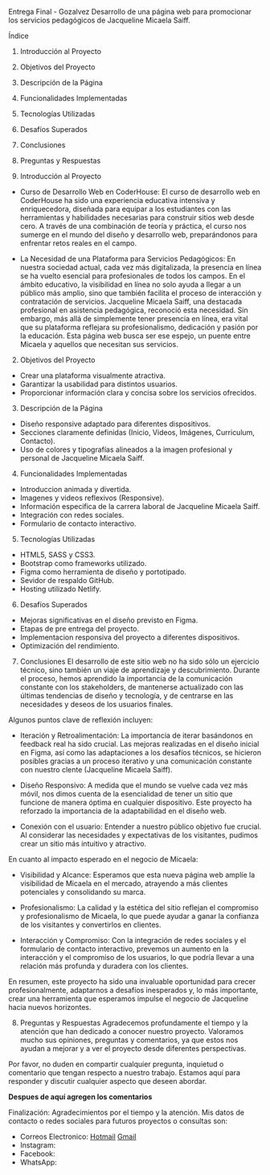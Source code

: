 Entrega Final - Gozalvez
Desarrollo de una página web para promocionar los servicios pedagógicos de Jacqueline Micaela Saiff.

Índice
1. Introducción al Proyecto
2. Objetivos del Proyecto
3. Descripción de la Página
4. Funcionalidades Implementadas
5. Tecnologías Utilizadas
6. Desafíos Superados
7. Conclusiones
8. Preguntas y Respuestas

1. Introducción al Proyecto
- Curso de Desarrollo Web en CoderHouse:
El curso de desarrollo web en CoderHouse ha sido una experiencia educativa intensiva y enriquecedora, diseñada para equipar a los estudiantes con las herramientas y habilidades necesarias para construir sitios web desde cero. A través de una combinación de teoría y práctica, el curso nos sumerge en el mundo del diseño y desarrollo web, preparándonos para enfrentar retos reales en el campo.

- La Necesidad de una Plataforma para Servicios Pedagógicos:
En nuestra sociedad actual, cada vez más digitalizada, la presencia en línea se ha vuelto esencial para profesionales de todos los campos. En el ámbito educativo, la visibilidad en línea no solo ayuda a llegar a un público más amplio, sino que también facilita el proceso de interacción y contratación de servicios. Jacqueline Micaela Saiff, una destacada profesional en asistencia pedagógica, reconoció esta necesidad. Sin embargo, más allá de simplemente tener presencia en línea, era vital que su plataforma reflejara su profesionalismo, dedicación y pasión por la educación. Esta página web busca ser ese espejo, un puente entre Micaela y aquellos que necesitan sus servicios.

2. Objetivos del Proyecto
- Crear una plataforma visualmente atractiva.
- Garantizar la usabilidad para distintos usuarios.
- Proporcionar información clara y concisa sobre los servicios ofrecidos.

3. Descripción de la Página
- Diseño responsive adaptado para diferentes dispositivos.
- Secciones claramente definidas (Inicio, Videos, Imágenes, Curriculum, Contacto).
- Uso de colores y tipografías alineados a la imagen profesional y personal de Jacqueline Micaela Saiff.

4. Funcionalidades Implementadas
- Introduccion animada y divertida.
- Imagenes y videos reflexivos (Responsive).
- Información especifica de la carrera laboral de Jacqueline Micaela Saiff. 
- Integración con redes sociales.
- Formulario de contacto interactivo.

5. Tecnologías Utilizadas
- HTML5, SASS y CSS3.
- Bootstrap como frameworks utilizado.
- Figma como herramienta de diseño y portotipado.
- Sevidor de respaldo GitHub.
- Hosting utilizado Netlify.

6. Desafíos Superados
- Mejoras significativas en el diseño previsto en Figma.
- Etapas de pre entrega del proyecto.
- Implementacion responsiva del proyecto a diferentes dispositivos.
- Optimización del rendimiento.

7. Conclusiones
El desarrollo de este sitio web no ha sido sólo un ejercicio técnico, sino también un viaje de aprendizaje y descubrimiento. Durante el proceso, hemos aprendido la importancia de la comunicación constante con los stakeholders, de mantenerse actualizado con las últimas tendencias de diseño y tecnología, y de centrarse en las necesidades y deseos de los usuarios finales.

  Algunos puntos clave de reflexión incluyen:
  - Iteración y Retroalimentación: La importancia de iterar basándonos en feedback real ha sido crucial. Las mejoras realizadas en el diseño inicial en Figma, así como las adaptaciones a los desafíos técnicos, se hicieron posibles gracias a un proceso iterativo y una comunicación constante con nuestro clente (Jacqueline Micaela Saiff).

  - Diseño Responsivo: A medida que el mundo se vuelve cada vez más móvil, nos dimos cuenta de la esencialidad de tener un sitio que funcione de manera óptima en cualquier dispositivo. Este proyecto ha reforzado la importancia de la adaptabilidad en el diseño web.

  - Conexión con el usuario: Entender a nuestro público objetivo fue crucial. Al considerar las necesidades y expectativas de los visitantes, pudimos crear un sitio más intuitivo y atractivo.

  En cuanto al impacto esperado en el negocio de Micaela:

  - Visibilidad y Alcance: Esperamos que esta nueva página web amplíe la visibilidad de Micaela en el mercado, atrayendo a más clientes potenciales y consolidando su marca.

  - Profesionalismo: La calidad y la estética del sitio reflejan el compromiso y profesionalismo de Micaela, lo que puede ayudar a ganar la confianza de los visitantes y convertirlos en clientes.

  - Interacción y Compromiso: Con la integración de redes sociales y el formulario de contacto interactivo, prevemos un aumento en la interacción y el compromiso de los usuarios, lo que podría llevar a una relación más profunda y duradera con los clientes.

En resumen, este proyecto ha sido una invaluable oportunidad para crecer profesionalmente, adaptarnos a desafíos inesperados y, lo más importante, crear una herramienta que esperamos impulse el negocio de Jacqueline hacia nuevos horizontes.

8. Preguntas y Respuestas
Agradecemos profundamente el tiempo y la atención que han dedicado a conocer nuestro proyecto. Valoramos mucho sus opiniones, preguntas y comentarios, ya que estos nos ayudan a mejorar y a ver el proyecto desde diferentes perspectivas.

Por favor, no duden en compartir cualquier pregunta, inquietud o comentario que tengan respecto a nuestro trabajo. Estamos aquí para responder y discutir cualquier aspecto que deseen abordar.

**Despues de aquí agregen los comentarios**






Finalización:
Agradecimientos por el tiempo y la atención.
Mis datos de contacto o redes sociales para futuros proyectos o consultas son:
- Correos Electronico:
  [Hotmail](goz_leandro@hotmail.com)
  [Gmail](gozalvezleandro@gmail.com)
- Instagram:
  [](https://www.instagram.com/leandrogozalvez/)
- Facebook:
  [](https://www.facebook.com/leandro.gozalvez.1)
- WhatsApp:
  [](https://wa.me/+5492617093456)
     
